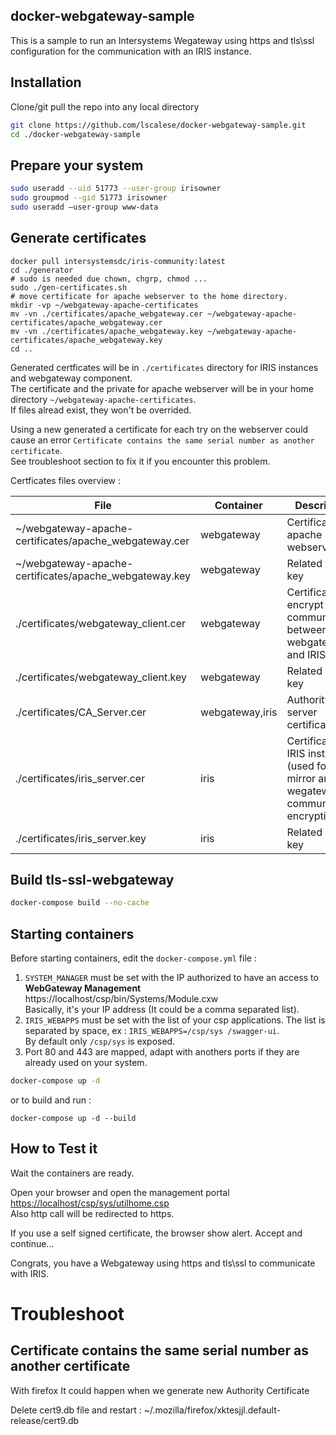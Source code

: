 ## docker-webgateway-sample

This is a sample to run an Intersystems Wegateway using https and tls\ssl configuration for the communication with an IRIS instance.  



## Installation 

Clone/git pull the repo into any local directory

```bash
git clone https://github.com/lscalese/docker-webgateway-sample.git
cd ./docker-webgateway-sample
```

## Prepare your system 

```bash
sudo useradd --uid 51773 --user-group irisowner
sudo groupmod --gid 51773 irisowner
sudo useradd –user-group www-data
```

## Generate certificates

```
docker pull intersystemsdc/iris-community:latest
cd ./generator
# sudo is needed due chown, chgrp, chmod ...
sudo ./gen-certificates.sh
# move certificate for apache webserver to the home directory.  
mkdir -vp ~/webgateway-apache-certificates
mv -vn ./certificates/apache_webgateway.cer ~/webgateway-apache-certificates/apache_webgateway.cer
mv -vn ./certificates/apache_webgateway.key ~/webgateway-apache-certificates/apache_webgateway.key
cd ..
```

Generated certficates will be in `./certificates` directory for IRIS instances and webgateway component.  
The certificate and the private for apache webserver will be in your home directory `~/webgateway-apache-certificates`.  
If files alread exist, they won't be overrided.  

Using a new generated a certificate for each try on the webserver could cause an error `Certificate contains the same serial number as another certificate`.  
See troubleshoot section to fix it if you encounter this problem.  

Certficates files overview : 

| File | Container | Description |
|--- |--- |--- |
| ~/webgateway-apache-certificates/apache_webgateway.cer | webgateway | Certificate for apache webserver |
| ~/webgateway-apache-certificates/apache_webgateway.key | webgateway | Related private key |
| ./certificates/webgateway_client.cer | webgateway | Certificate to encrypt communication between webgateway and IRIS |
| ./certificates/webgateway_client.key | webgateway | Related private key |
| ./certificates/CA_Server.cer | webgateway,iris | Authority server certificate|
| ./certificates/iris_server.cer | iris | Certificate for IRIS instance (used for mirror and wegateway communication encryption) |
| ./certificates/iris_server.key | iris | Related private key |

## Build tls-ssl-webgateway

```bash
docker-compose build --no-cache
```

## Starting containers

Before starting containers, edit the `docker-compose.yml` file :  

 1. `SYSTEM_MANAGER` must be set with the IP authorized to have an access to **WebGateway Management** https://localhost/csp/bin/Systems/Module.cxw  
    Basically, it's your IP address (It could be a comma separated list).  
 2. `IRIS_WEBAPPS` must be set with the list of your csp applications.  The list is separated by space, ex : `IRIS_WEBAPPS=/csp/sys /swagger-ui`.  
    By default only `/csp/sys` is exposed.  
 3. Port 80 and 443 are mapped, adapt with anothers ports if they are already used on your system.  
 

```bash
docker-compose up -d
```

or to build and run :

```
docker-compose up -d --build
```


## How to Test it

Wait the containers are ready.  

Open your browser and open the management portal [https://localhost/csp/sys/utilhome.csp](https://localhost/csp/sys/utilhome.csp)  
Also http call will be redirected to https.  

If you use a self signed certificate, the browser show alert.  Accept and continue...

Congrats, you have a Webgateway using https and tls\ssl to communicate with IRIS.  


# Troubleshoot

## Certificate contains the same serial number as another certificate

With firefox It could happen when we generate new Authority Certificate

Delete cert9.db file and restart : 
~/.mozilla/firefox/xktesjjl.default-release/cert9.db


